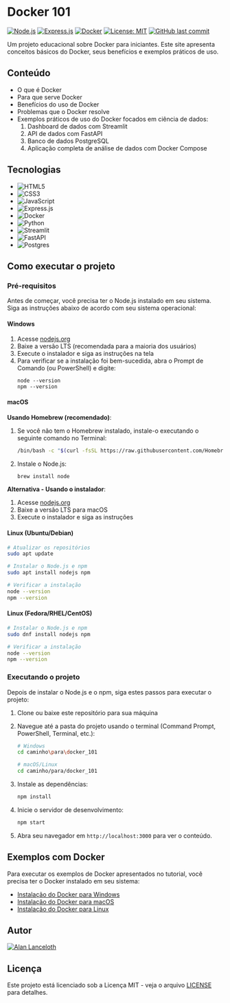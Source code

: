 # Docker 101

[![Node.js](https://img.shields.io/badge/Node.js-18.x-green.svg)](https://nodejs.org/)
[![Express.js](https://img.shields.io/badge/Express-4.18.2-blue.svg)](https://expressjs.com/)
[![Docker](https://img.shields.io/badge/Docker-latest-blue.svg)](https://www.docker.com/)
[![License: MIT](https://img.shields.io/badge/License-MIT-yellow.svg)](https://opensource.org/licenses/MIT)
[![GitHub last commit](https://img.shields.io/github/last-commit/alanceloth/docker_101.svg)](https://github.com/alanceloth/docker_101/commits/master)

Um projeto educacional sobre Docker para iniciantes. Este site apresenta conceitos básicos do Docker, seus benefícios e exemplos práticos de uso.

## Conteúdo

- O que é Docker
- Para que serve Docker
- Benefícios do uso de Docker
- Problemas que o Docker resolve
- Exemplos práticos de uso do Docker focados em ciência de dados:
  1. Dashboard de dados com Streamlit
  2. API de dados com FastAPI
  3. Banco de dados PostgreSQL
  4. Aplicação completa de análise de dados com Docker Compose

## Tecnologias

- ![HTML5](https://img.shields.io/badge/html5-%23E34F26.svg?style=for-the-badge&logo=html5&logoColor=white)
- ![CSS3](https://img.shields.io/badge/css3-%231572B6.svg?style=for-the-badge&logo=css3&logoColor=white)
- ![JavaScript](https://img.shields.io/badge/javascript-%23323330.svg?style=for-the-badge&logo=javascript&logoColor=%23F7DF1E)
- ![Express.js](https://img.shields.io/badge/express.js-%23404d59.svg?style=for-the-badge&logo=express&logoColor=%2361DAFB)
- ![Docker](https://img.shields.io/badge/docker-%230db7ed.svg?style=for-the-badge&logo=docker&logoColor=white)
- ![Python](https://img.shields.io/badge/python-3670A0?style=for-the-badge&logo=python&logoColor=ffdd54)
- ![Streamlit](https://img.shields.io/badge/streamlit-%23FF4B4B.svg?style=for-the-badge&logo=streamlit&logoColor=white)
- ![FastAPI](https://img.shields.io/badge/FastAPI-005571?style=for-the-badge&logo=fastapi)
- ![Postgres](https://img.shields.io/badge/postgres-%23316192.svg?style=for-the-badge&logo=postgresql&logoColor=white)

## Como executar o projeto

### Pré-requisitos

Antes de começar, você precisa ter o Node.js instalado em seu sistema. Siga as instruções abaixo de acordo com seu sistema operacional:

#### Windows

1. Acesse [nodejs.org](https://nodejs.org/pt-br/)
2. Baixe a versão LTS (recomendada para a maioria dos usuários)
3. Execute o instalador e siga as instruções na tela
4. Para verificar se a instalação foi bem-sucedida, abra o Prompt de Comando (ou PowerShell) e digite:
   ```
   node --version
   npm --version
   ```

#### macOS

**Usando Homebrew (recomendado)**:
1. Se você não tem o Homebrew instalado, instale-o executando o seguinte comando no Terminal:
   ```bash
   /bin/bash -c "$(curl -fsSL https://raw.githubusercontent.com/Homebrew/install/HEAD/install.sh)"
   ```
2. Instale o Node.js:
   ```bash
   brew install node
   ```

**Alternativa - Usando o instalador**:
1. Acesse [nodejs.org](https://nodejs.org/pt-br/)
2. Baixe a versão LTS para macOS
3. Execute o instalador e siga as instruções

#### Linux (Ubuntu/Debian)

```bash
# Atualizar os repositórios
sudo apt update

# Instalar o Node.js e npm
sudo apt install nodejs npm

# Verificar a instalação
node --version
npm --version
```

#### Linux (Fedora/RHEL/CentOS)

```bash
# Instalar o Node.js e npm
sudo dnf install nodejs npm

# Verificar a instalação
node --version
npm --version
```

### Executando o projeto

Depois de instalar o Node.js e o npm, siga estes passos para executar o projeto:

1. Clone ou baixe este repositório para sua máquina
2. Navegue até a pasta do projeto usando o terminal (Command Prompt, PowerShell, Terminal, etc.):
   ```bash
   # Windows
   cd caminho\para\docker_101
   
   # macOS/Linux
   cd caminho/para/docker_101
   ```

3. Instale as dependências:
   ```bash
   npm install
   ```

4. Inicie o servidor de desenvolvimento:
   ```bash
   npm start
   ```

5. Abra seu navegador em `http://localhost:3000` para ver o conteúdo.

## Exemplos com Docker

Para executar os exemplos de Docker apresentados no tutorial, você precisa ter o Docker instalado em seu sistema:

- [Instalação do Docker para Windows](https://docs.docker.com/desktop/install/windows-install/)
- [Instalação do Docker para macOS](https://docs.docker.com/desktop/install/mac-install/)
- [Instalação do Docker para Linux](https://docs.docker.com/engine/install/)

## Autor

[![Alan Lanceloth](https://img.shields.io/badge/Alan%20Lanceloth-GitHub-black.svg)](https://github.com/alanceloth/)

## Licença

Este projeto está licenciado sob a Licença MIT - veja o arquivo [LICENSE](LICENSE) para detalhes.
